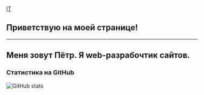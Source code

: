 [IT](https://github.com/morphIsmail/morphIsmail/blob/main/assets/header.jpg)

## Приветствую на моей странице!
---
Меня зовут Пётр. Я web-разрабочтик сайтов.
---
### Статистика на GitHub
![GitHub stats](https://github-readme-stats.vercel.app/api?username=morphIsmail&show_icons=true&hide=prs,issues,contribs&theme=dark)


<!--
**Petr791/Petr791** is a ✨ _special_ ✨ repository because its `README.md` (this file) appears on your GitHub profile.

Here are some ideas to get you started:

- 🔭 I’m currently working on ...
- 🌱 I’m currently learning ...
- 👯 I’m looking to collaborate on ...
- 🤔 I’m looking for help with ...
- 💬 Ask me about ...
- 📫 How to reach me: ...
- 😄 Pronouns: ...
- ⚡ Fun fact: ...
-->
